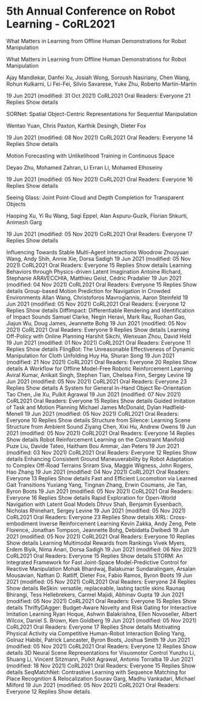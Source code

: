 # 5th Annual Conference on Robot Learning - CoRL2021

What Matters in Learning from Offline Human Demonstrations for Robot Manipulation 

What Matters in Learning from Offline Human Demonstrations for Robot Manipulation 

Ajay Mandlekar, Danfei Xu, Josiah Wong, Soroush Nasiriany, Chen Wang, Rohun Kulkarni, Li Fei-Fei, Silvio Savarese, Yuke Zhu, Roberto Martín-Martín

19 Jun 2021 (modified: 31 Oct 2021) CoRL2021 Oral Readers:  Everyone 21 Replies
Show details

SORNet: Spatial Object-Centric Representations for Sequential Manipulation 

Wentao Yuan, Chris Paxton, Karthik Desingh, Dieter Fox

19 Jun 2021 (modified: 08 Nov 2021) CoRL2021 Oral Readers:  Everyone 14 Replies
Show details

Motion Forecasting with Unlikelihood Training in Continuous Space 

Deyao Zhu, Mohamed Zahran, Li Erran Li, Mohamed Elhoseiny

19 Jun 2021 (modified: 05 Nov 2021) CoRL2021 Oral Readers:  Everyone 16 Replies
Show details

Seeing Glass: Joint Point-Cloud and Depth Completion for Transparent Objects 

Haoping Xu, Yi Ru Wang, Sagi Eppel, Alan Aspuru-Guzik, Florian Shkurti, Animesh Garg

19 Jun 2021 (modified: 05 Nov 2021) CoRL2021 Oral Readers:  Everyone 17 Replies
Show details

Influencing Towards Stable Multi-Agent Interactions 
Woodrow Zhouyuan Wang, Andy Shih, Annie Xie, Dorsa Sadigh
19 Jun 2021 (modified: 05 Nov 2021) CoRL2021 Oral Readers:  Everyone 15 Replies
Show details
Learning Behaviors through Physics-driven Latent Imagination 
Antoine Richard, Stephanie ARAVECCHIA, Matthieu Geist, Cédric Pradalier
19 Jun 2021 (modified: 04 Nov 2021) CoRL2021 Oral Readers:  Everyone 15 Replies
Show details
Group-based Motion Prediction for Navigation in Crowded Environments 
Allan Wang, Christoforos Mavrogiannis, Aaron Steinfeld
19 Jun 2021 (modified: 05 Nov 2021) CoRL2021 Oral Readers:  Everyone 12 Replies
Show details
DiffImpact: Differentiable Rendering and Identification of Impact Sounds 
Samuel Clarke, Negin Heravi, Mark Rau, Ruohan Gao, Jiajun Wu, Doug James, Jeannette Bohg
19 Jun 2021 (modified: 05 Nov 2021) CoRL2021 Oral Readers:  Everyone 9 Replies
Show details
Learning Off-Policy with Online Planning 
Harshit Sikchi, Wenxuan Zhou, David Held
19 Jun 2021 (modified: 01 Nov 2021) CoRL2021 Oral Readers:  Everyone 11 Replies
Show details
FlingBot: The Unreasonable Effectiveness of Dynamic Manipulation for Cloth Unfolding 
Huy Ha, Shuran Song
19 Jun 2021 (modified: 21 Nov 2021) CoRL2021 Oral Readers:  Everyone 20 Replies
Show details
A Workflow for Offline Model-Free Robotic Reinforcement Learning 
Aviral Kumar, Anikait Singh, Stephen Tian, Chelsea Finn, Sergey Levine
19 Jun 2021 (modified: 05 Nov 2021) CoRL2021 Oral Readers:  Everyone 23 Replies
Show details
A System for General In-Hand Object Re-Orientation 
Tao Chen, Jie Xu, Pulkit Agrawal
19 Jun 2021 (modified: 07 Nov 2021) CoRL2021 Oral Readers:  Everyone 15 Replies
Show details
Guided Imitation of Task and Motion Planning 
Michael James McDonald, Dylan Hadfield-Menell
19 Jun 2021 (modified: 05 Nov 2021) CoRL2021 Oral Readers:  Everyone 10 Replies
Show details
Structure from Silence: Learning Scene Structure from Ambient Sound 
Ziyang Chen, Xixi Hu, Andrew Owens
19 Jun 2021 (modified: 05 Nov 2021) CoRL2021 Oral Readers:  Everyone 14 Replies
Show details
Robot Reinforcement Learning on the Constraint Manifold 
Puze Liu, Davide Tateo, Haitham Bou Ammar, Jan Peters
19 Jun 2021 (modified: 03 Nov 2021) CoRL2021 Oral Readers:  Everyone 12 Replies
Show details
Enhancing Consistent Ground Maneuverability by Robot Adaptation to Complex Off-Road Terrains 
Sriram Siva, Maggie Wigness, John Rogers, Hao Zhang
19 Jun 2021 (modified: 04 Nov 2021) CoRL2021 Oral Readers:  Everyone 13 Replies
Show details
Fast and Efficient Locomotion via Learned Gait Transitions 
Yuxiang Yang, Tingnan Zhang, Erwin Coumans, Jie Tan, Byron Boots
19 Jun 2021 (modified: 05 Nov 2021) CoRL2021 Oral Readers:  Everyone 16 Replies
Show details
Rapid Exploration for Open-World Navigation with Latent Goal Models 
Dhruv Shah, Benjamin Eysenbach, Nicholas Rhinehart, Sergey Levine
19 Jun 2021 (modified: 05 Nov 2021) CoRL2021 Oral Readers:  Everyone 23 Replies
Show details
XIRL: Cross-embodiment Inverse Reinforcement Learning 
Kevin Zakka, Andy Zeng, Pete Florence, Jonathan Tompson, Jeannette Bohg, Debidatta Dwibedi
19 Jun 2021 (modified: 05 Nov 2021) CoRL2021 Oral Readers:  Everyone 10 Replies
Show details
Learning Multimodal Rewards from Rankings 
Vivek Myers, Erdem Biyik, Nima Anari, Dorsa Sadigh
19 Jun 2021 (modified: 06 Nov 2021) CoRL2021 Oral Readers:  Everyone 15 Replies
Show details
STORM: An Integrated Framework for Fast Joint-Space Model-Predictive Control for Reactive Manipulation 
Mohak Bhardwaj, Balakumar Sundaralingam, Arsalan Mousavian, Nathan D. Ratliff, Dieter Fox, Fabio Ramos, Byron Boots
19 Jun 2021 (modified: 05 Nov 2021) CoRL2021 Oral Readers:  Everyone 24 Replies
Show details
ReSkin: versatile, replaceable, lasting tactile skins 
Raunaq Bhirangi, Tess Hellebrekers, Carmel Majidi, Abhinav Gupta
19 Jun 2021 (modified: 05 Nov 2021) CoRL2021 Oral Readers:  Everyone 15 Replies
Show details
ThriftyDAgger: Budget-Aware Novelty and Risk Gating for Interactive Imitation Learning 
Ryan Hoque, Ashwin Balakrishna, Ellen Novoseller, Albert Wilcox, Daniel S. Brown, Ken Goldberg
19 Jun 2021 (modified: 05 Nov 2021) CoRL2021 Oral Readers:  Everyone 17 Replies
Show details
Motivating Physical Activity via Competitive Human-Robot Interaction 
Boling Yang, Golnaz Habibi, Patrick Lancaster, Byron Boots, Joshua Smith
19 Jun 2021 (modified: 05 Nov 2021) CoRL2021 Oral Readers:  Everyone 12 Replies
Show details
3D Neural Scene Representations for Visuomotor Control 
Yunzhu Li, Shuang Li, Vincent Sitzmann, Pulkit Agrawal, Antonio Torralba
19 Jun 2021 (modified: 18 Nov 2021) CoRL2021 Oral Readers:  Everyone 15 Replies
Show details
SeqMatchNet: Contrastive Learning with Sequence Matching for Place Recognition & Relocalization 
Sourav Garg, Madhu Vankadari, Michael Milford
19 Jun 2021 (modified: 05 Nov 2021) CoRL2021 Oral Readers:  Everyone 12 Replies
Show details
